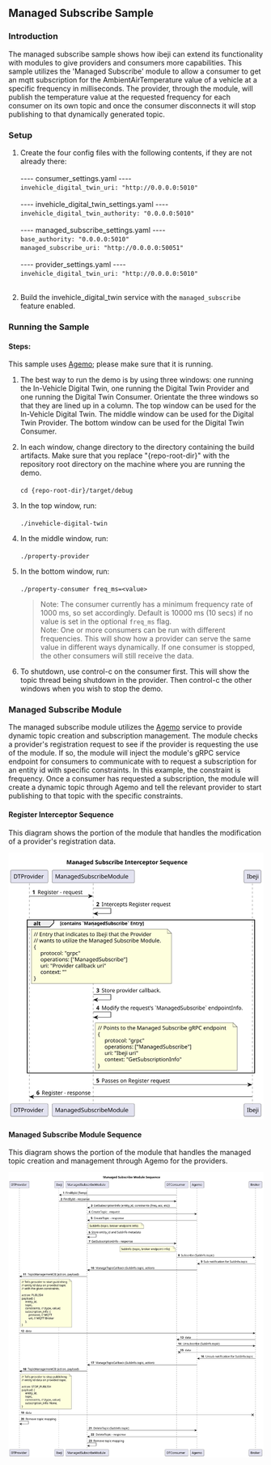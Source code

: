 ## Managed Subscribe Sample

### Introduction

The managed subscribe sample shows how ibeji can extend its functionality with modules to give
providers and consumers more capabilities. This sample utilizes the 'Managed Subscribe' module to
allow a consumer to get an mqtt subscription for the AmbientAirTemperature value of a vehicle at a
specific frequency in milliseconds. The provider, through the module, will publish the temperature
value at the requested frequency for each consumer on its own topic and once the consumer
disconnects it will stop publishing to that dynamically generated topic.

### Setup

1. Create the four config files with the following contents, if they are not already there:<br><br>
---- consumer_settings.yaml ----<br>
`invehicle_digital_twin_uri: "http://0.0.0.0:5010"`<br><br>
---- invehicle_digital_twin_settings.yaml ----<br>
`invehicle_digital_twin_authority: "0.0.0.0:5010"`<br><br>
---- managed_subscribe_settings.yaml ----<br>
`base_authority: "0.0.0.0:5010"`<br>
`managed_subscribe_uri: "http://0.0.0.0:50051"`<br><br>
---- provider_settings.yaml ----<br>
`invehicle_digital_twin_uri: "http://0.0.0.0:5010"`<br><br>

1. Build the invehicle_digital_twin service with the `managed_subscribe` feature enabled.

### Running the Sample

#### Steps:

This sample uses [Agemo](https://github.com/eclipse-chariott/Agemo); please make sure that it is
running.

1. The best way to run the demo is by using three windows: one running the In-Vehicle Digital Twin,
one running the Digital Twin Provider and one running the Digital Twin Consumer.
Orientate the three windows so that they are lined up in a column. The top window can be used for
the In-Vehicle Digital Twin.
The middle window can be used for the Digital Twin Provider. The bottom window can be used for the
Digital Twin Consumer.<br>
1. In each window, change directory to the directory containing the build artifacts.
Make sure that you replace "{repo-root-dir}" with the repository root directory on the machine
where you are running the demo.<br><br>
`cd {repo-root-dir}/target/debug`

1. In the top window, run:<br><br>
`./invehicle-digital-twin`

1. In the middle window, run:<br><br>
`./property-provider`

1. In the bottom window, run:<br><br>
`./property-consumer freq_ms=<value>`
    > Note: The consumer currently has a minimum frequency rate of 1000 ms, so set accordingly.
    Default is 10000 ms (10 secs) if no value is set in the optional `freq_ms` flag.<br>
    > Note: One or more consumers can be run with different frequencies. This will show how a
    provider can serve the same value in different ways dynamically. If one consumer is stopped,
    the other consumers will still receive the data.

1. To shutdown, use control-c on the consumer first. This will show the topic thread being shutdown
in the provider. Then control-c the other windows when you wish to stop the demo.

### Managed Subscribe Module

The managed subscribe module utilizes the [Agemo](https://github.com/eclipse-chariott/Agemo)
service to provide dynamic topic creation and subscription management. The module checks a
provider's registration request to see if the provider is requesting the use of the module. If so,
the module will inject the module's gRPC service endpoint for consumers to communicate with to
request a subscription for an entity id with specific constraints. In this example, the constraint
is frequency. Once a consumer has requested a subscription, the module will create a dynamic topic
through Agemo and tell the relevant provider to start publishing to that topic with the specific
constraints.

#### Register Interceptor Sequence

This diagram shows the portion of the module that handles the modification of a provider's
registration data.

![interceptor_sequence_diagram](../../docs/design/diagrams/managed_subscribe_interceptor_sequence.svg)

#### Managed Subscribe Module Sequence

This diagram shows the portion of the module that handles the managed topic creation and management
through Agemo for the providers.

![managed_subscribe_sequence_diagram](../../docs/design/diagrams/managed_subscribe_module_sequence.svg)
